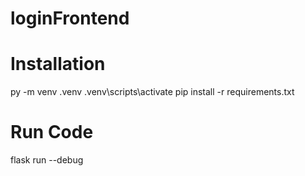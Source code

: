 # loginFrontend

# Installation

py -m venv .venv
.venv\scripts\activate
pip install -r requirements.txt

# Run Code
flask run --debug